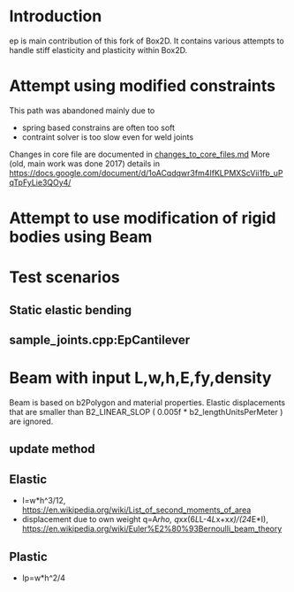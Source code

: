 # Introduction
ep is main contribution of this fork of Box2D.
It contains various attempts to handle stiff elasticity and plasticity within Box2D.

# Attempt using modified constraints

This path was abandoned mainly due to 

 * spring based constrains are often too soft
 * contraint solver is too slow even for weld joints

Changes in core file are documented in [changes_to_core_files.md](changes_to_core_files.md)
More (old, main work was done 2017) details in https://docs.google.com/document/d/1oACqdqwr3fm4IfKLPMXScVii1fb_uPqTpFyLie3QOy4/

# Attempt to use modification of rigid bodies using Beam

# Test scenarios

## Static elastic bending

## sample_joints.cpp:EpCantilever

# Beam with input L,w,h,E,fy,density
Beam is based on b2Polygon and material properties.
Elastic displacements that are smaller than B2_LINEAR_SLOP ( 0.005f * b2_lengthUnitsPerMeter ) are ignored.

## update method

## Elastic
 * I=w*h^3/12, https://en.wikipedia.org/wiki/List_of_second_moments_of_area
 * displacement due to own weight q=A*rho, q*x*x*(6*L*L-4*L*x+x*x)/(24*E*I), https://en.wikipedia.org/wiki/Euler%E2%80%93Bernoulli_beam_theory

## Plastic
 * Ip=w*h^2/4
